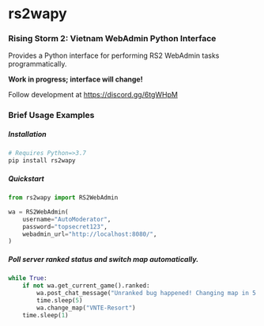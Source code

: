 # rs2wapy

### Rising Storm 2: Vietnam WebAdmin Python Interface
Provides a Python interface for performing RS2 WebAdmin
tasks programmatically.

**Work in progress; interface will change!**

Follow development at https://discord.gg/6tgWHpM


### Brief Usage Examples

##### Installation
```bash
# Requires Python=>3.7
pip install rs2wapy
```

##### Quickstart
```python
from rs2wapy import RS2WebAdmin

wa = RS2WebAdmin(
    username="AutoModerator",
    password="topsecret123",
    webadmin_url="http://localhost:8080/",
)
```

##### Poll server ranked status and switch map automatically.
```python
while True:
    if not wa.get_current_game().ranked:
        wa.post_chat_message("Unranked bug happened! Changing map in 5 seconds!")
        time.sleep(5)
        wa.change_map("VNTE-Resort")
    time.sleep(1)
```
